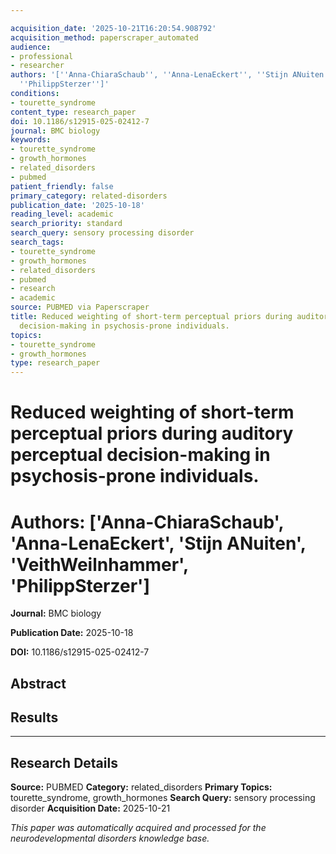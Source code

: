 ```yaml
---

acquisition_date: '2025-10-21T16:20:54.908792'
acquisition_method: paperscraper_automated
audience:
- professional
- researcher
authors: '[''Anna-ChiaraSchaub'', ''Anna-LenaEckert'', ''Stijn ANuiten'', ''VeithWeilnhammer'',
  ''PhilippSterzer'']'
conditions:
- tourette_syndrome
content_type: research_paper
doi: 10.1186/s12915-025-02412-7
journal: BMC biology
keywords:
- tourette_syndrome
- growth_hormones
- related_disorders
- pubmed
patient_friendly: false
primary_category: related-disorders
publication_date: '2025-10-18'
reading_level: academic
search_priority: standard
search_query: sensory processing disorder
search_tags:
- tourette_syndrome
- growth_hormones
- related_disorders
- pubmed
- research
- academic
source: PUBMED via Paperscraper
title: Reduced weighting of short-term perceptual priors during auditory perceptual
  decision-making in psychosis-prone individuals.
topics:
- tourette_syndrome
- growth_hormones
type: research_paper
---
```




# Reduced weighting of short-term perceptual priors during auditory perceptual decision-making in psychosis-prone individuals.

# **Authors:** ['Anna-ChiaraSchaub', 'Anna-LenaEckert', 'Stijn ANuiten', 'VeithWeilnhammer', 'PhilippSterzer']

**Journal:** BMC biology

**Publication Date:** 2025-10-18

**DOI:** 10.1186/s12915-025-02412-7

## Abstract

## Results

---

## Research Details

**Source:** PUBMED
**Category:** related_disorders
**Primary Topics:** tourette_syndrome, growth_hormones
**Search Query:** sensory processing disorder
**Acquisition Date:** 2025-10-21

*This paper was automatically acquired and processed for the neurodevelopmental disorders knowledge base.*
